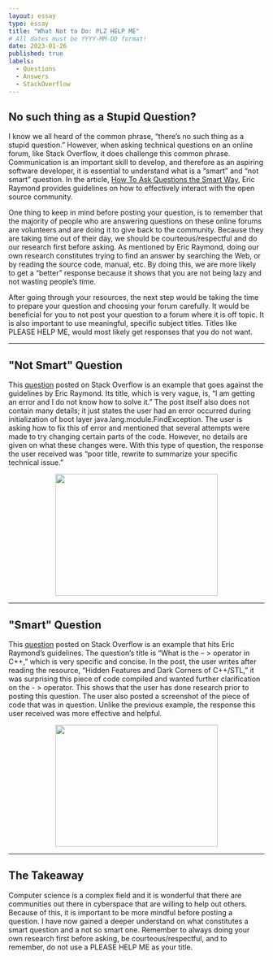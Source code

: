 ```yaml
---
layout: essay
type: essay
title: "What Not to Do: PLZ HELP ME"
# All dates must be YYYY-MM-DD format!
date: 2023-01-26
published: true
labels:
  - Questions
  - Answers
  - StackOverflow
---
```



## No such thing as a Stupid Question?

I know we all heard of the common phrase, “there’s no such thing as a stupid question.” However, when asking technical questions on an online forum, like Stack Overflow, it does challenge this common phrase. Communication is an important skill to develop, and therefore as an aspiring software developer, it is essential to understand what is a “smart” and “not smart” question. In the article, [How To Ask Questions the Smart Way](http://www.catb.org/esr/faqs/smart-questions.html), Eric Raymond provides guidelines on how to effectively interact with the open source community. 

One thing to keep in mind before posting your question, is to remember that the majority of people who are answering questions on these online forums are volunteers and are doing it to give back to the community. Because they are taking time out of their day, we should be courteous/respectful and do our research first before asking. As mentioned by Eric Raymond, doing our own research constitutes trying to find an answer by searching the Web, or by reading the source code, manual, etc. By doing this, we are more likely to get a “better” response because it shows that you are not being lazy and not wasting people’s time. 

After going through your resources, the next step would be taking the time to prepare your question and choosing your forum carefully. It would be beneficial for you to not post your question to a forum where it is off topic. It is also important to use meaningful, specific subject titles. Titles like PLEASE HELP ME, would most likely get responses that you do not want. 

---
## "Not Smart" Question

This [question](https://stackoverflow.com/questions/75252519/i-am-getting-an-error-and-i-do-not-know-how-to-solve-it) posted on Stack Overflow is an example that goes against the guidelines by Eric Raymond. Its title, which is very vague, is, “I am getting an error and I do not know how to solve it.” The post itself also does not contain many details; it just states the user had an error occurred during initialization of boot layer java.lang.module.FindException. The user is asking how to fix this of error and mentioned that several attempts were made to try changing certain parts of the code. However, no details are given on what these changes were. With this type of question, the response the user received was “poor title, rewrite to summarize your specific technical issue.” 

<p align="center">
<img src="https://user-images.githubusercontent.com/97767296/215049251-80f53788-261e-4f71-ab6c-1cf962bff8f1.png" width="320" height="240">
</p>

---
##  "Smart" Question

This [question](https://stackoverflow.com/questions/1642028/what-is-the-operator-in-c) posted on Stack Overflow is an example that hits Eric Raymond’s guidelines. The question’s title is “What is the – > operator in C++,” which is very specific and concise. In the post, the user writes after reading the resource, “Hidden Features and Dark Corners of C++/STL,” it was surprising this piece of code compiled and wanted further clarification on the - > operator. This shows that the user has done research prior to posting this question. The user also posted a screenshot of the piece of code that was in question. Unlike the previous example, the response this user received was more effective and helpful. 

 <p align="center">
<img src="https://user-images.githubusercontent.com/97767296/215049065-0bbcc345-e7e0-411e-8aef-b0e6941b6875.png" width="320" height="240" >
</p>


---
## The Takeaway

Computer science is a complex field and it is wonderful that there are communities out there in cyberspace that are willing to help out others. Because of this, it is important to be more mindful before posting a question. I have now gained a deeper understand on what constitutes a smart question and a not so smart one. Remember to always doing your own research first before asking, be courteous/respectful, and to remember, do not use a PLEASE HELP ME as your title. 
